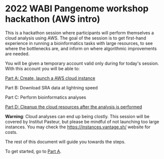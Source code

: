 # 2022 WABI Pangenome workshop hackathon (AWS intro)

This is a hackathon session where participants will perform themselves a cloud analysis using AWS. The goal of the session is to get first-hand experience in running a bioinformatics tasks with large resources, to see where the bottlenecks are, and inform on where algorithmic improvements are needed.

You will be given a temporary account valid only during for today's session. With this account you will be able to:

[Part A: Create, launch a AWS cloud instance](https://github.com/rchikhi/2022-pangenome-aws/blob/main/PartA.md)

Part B: Download SRA data at lightning speed

Part C: Perform bioinformatics analyses

[Part D: Cleanup the cloud resources after the analysis is performed](https://github.com/rchikhi/2022-pangenome-aws/blob/main/PartD.md)

**Warning**: Cloud analyses can end up being clostly. This session will be covered by Institut Pasteur, but please be mindful of not launching too large instances. You may check the https://instances.vantage.sh/ website for costs. 

The rest of this document will guide you towards the steps.


To get started, go to [Part A](https://github.com/rchikhi/2022-pangenome-aws/blob/main/PartA.md).

